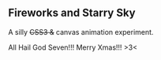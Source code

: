 ## Fireworks and Starry Sky

A silly ~~CSS3 &~~ canvas animation experiment.

All Hail God Seven!!! Merry Xmas!!! >3<